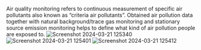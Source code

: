Air quality monitoring refers to continuous measurement of specific air pollutants also known as “criteria air pollutants”. Obtained air pollution data together with natural background/trace gas monitoring and stationary source emission monitoring helps to define what kind of air pollution people are exposed to.
![Screenshot 2024-03-21 125340](https://github.com/Priyankamandyam/Air-pollution-monitoring-system-using-IoT/assets/164315213/5e47ee7e-1735-4b7d-974d-89b0a769d2e5)
![Screenshot 2024-03-21 125401](https://github.com/Priyankamandyam/Air-pollution-monitoring-system-using-IoT/assets/164315213/4295713c-ed9a-45e3-9fa9-8f10ef7522a0)
![Screenshot 2024-03-21 125412](https://github.com/Priyankamandyam/Air-pollution-monitoring-system-using-IoT/assets/164315213/bd0e1a04-e957-4148-92c5-3d8c6a7897e0)
